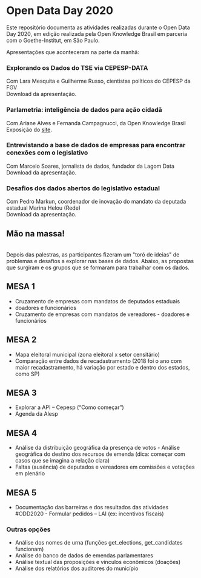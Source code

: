 # Open Data Day 2020

Este repositório documenta as atividades realizadas durante o Open Data Day 2020, em edição realizada pela Open Knowledge Brasil em parceria com o Goethe-Institut, em São Paulo. 

Apresentações que aconteceram na parte da manhã:  

### Explorando os Dados do TSE via CEPESP-DATA
Com Lara Mesquita e Guilherme Russo, cientistas políticos do CEPESP da FGV
<br>
Download da apresentação. 

### Parlametria: inteligência de dados para ação cidadã
Com Ariane Alves e Fernanda Campagnucci, da Open Knowledge Brasil
<br> 
Exposição do [site](https://parlametria.org/).

### Entrevistando a base de dados de empresas para encontrar conexões com o legislativo
Com Marcelo Soares, jornalista de dados, fundador da Lagom Data
<br>
Download da apresentação. 

### Desafios dos dados abertos do legislativo estadual 
Com Pedro Markun, coordenador de inovação do mandato da deputada estadual Marina Helou (Rede)
<br>
Download da apresentação. 

## Mão na massa!
<br>
Depois das palestras, as participantes fizeram um "toró de ideias" de problemas e desafios a explorar nas bases de dados. Abaixo, as propostas que surgiram e os grupos que se formaram para trabalhar com os dados.   
 
## MESA 1
- Cruzamento de empresas com mandatos de deputados estaduais   
- doadores e funcionários
- Cruzamento de empresas com mandatos de vereadores
                - doadores e funcionários                

## MESA 2
- Mapa eleitoral municipal (zona eleitoral x setor censitário)
- Comparação entre dados de recadastramento (2018 foi o ano com maior recadastramento, há variação por estado e dentro dos estados, como SP)

## MESA 3
- Explorar a API – Cepesp (“Como começar”) 
- Agenda da Alesp

## MESA 4
- Análise da distribuição geográfica da presença de votos
                - Análise geográfica do destino dos recursos de emenda (dica: começar com casos que se imagina a relação clara)
- Faltas (ausência) de deputados e vereadores em comissões e votações em plenário

## MESA 5
- Documentação das barreiras e dos resultados das atividades #ODD2020
                - Formular pedidos – LAI (ex: incentivos fiscais)
                
### Outras opções
- Análise dos nomes de urna (funções get_elections, get_candidates funcionam)
- Análise do banco de dados de emendas parlamentares
- Análise textual das proposições e vínculos econômicos (doações)
- Análise dos relatórios dos auditores do município 

